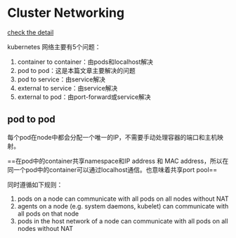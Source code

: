 # Cluster Networking

[check the detail](https://kubernetes.io/docs/concepts/cluster-administration/networking/)

kubernetes 网络主要有5个问题：

1. container to container：由pods和localhost解决
2. pod to pod：这是本篇文章主要解决的问题
3. pod to service：由service解决
4. external to service：由service解决
5. external to pod：由port-forward或service解决

## pod to pod

每个pod在node中都会分配一个唯一的IP，不需要手动处理容器的端口和主机映射。

==在pod中的container共享namespace和IP address 和 MAC address，所以在同一个pod中的container可以通过localhost通信。也意味着共享port pool==

同时遵循如下规则：

1. pods on a node can communicate with all pods on all nodes without NAT
2. agents on a node (e.g. system daemons, kubelet) can communicate with all pods on that node
3. pods in the host network of a node can communicate with all pods on all nodes without NAT